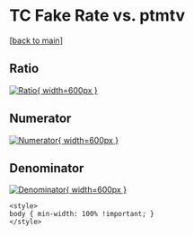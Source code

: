 # TC Fake Rate vs. ptmtv

[[back to main](./)]



## Ratio

[![Ratio](../mtv/var/TC_fakerate_ptmtv.png){ width=600px }](../mtv/var/TC_fakerate_ptmtv.pdf)

## Numerator

[![Numerator](../mtv/num/TC_fakerate_ptmtv_num.png){ width=600px }](../mtv/num/TC_fakerate_ptmtv_num.pdf)

## Denominator

[![Denominator](../mtv/den/TC_fakerate_ptmtv_den.png){ width=600px }](../mtv/den/TC_fakerate_ptmtv_den.pdf)


``` {=html}
<style>
body { min-width: 100% !important; }
</style>
```
